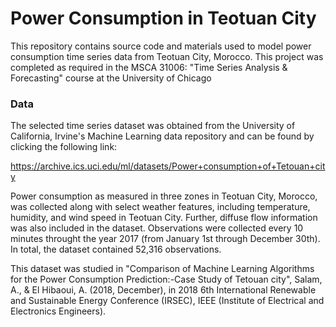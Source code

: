 # Power Consumption in Teotuan City

This repository contains source code and materials used to model power consumption 
time series data from Teotuan City, Morocco. This project was completed as required
in the MSCA 31006: "Time Series Analysis & Forecasting" course at the University of Chicago

### Data

The selected time series dataset was obtained from the University of California, Irvine's Machine Learning data repository
and can be found by clicking the following link:

https://archive.ics.uci.edu/ml/datasets/Power+consumption+of+Tetouan+city

Power consumption as measured in three zones in Teotuan City, Morocco, was collected along with 
select weather features, including temperature, humidity, and wind speed in Teotuan City. Further, 
diffuse flow information was also included in the dataset. Observations were collected every 10 
minutes throught the year 2017 (from January 1st through December 30th). In total, the dataset 
contained 52,316 observations. 

This dataset was studied in 
"Comparison of Machine Learning Algorithms for the Power Consumption Prediction:-Case Study of Tetouan city",
Salam, A., & El Hibaoui, A. (2018, December), in 2018 6th International Renewable and Sustainable 
Energy Conference (IRSEC), IEEE (Institute of Electrical and Electronics Engineers).
